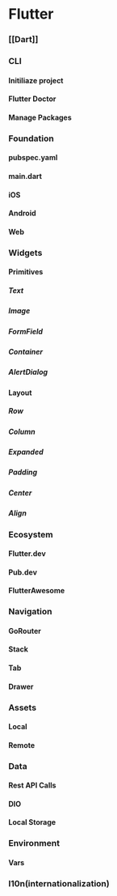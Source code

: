 
# Flutter

### [[Dart]]

### CLI

#### Initiliaze project
#### Flutter Doctor
#### Manage Packages

### Foundation
#### pubspec.yaml
#### main.dart
#### iOS 
#### Android
#### Web
### Widgets

#### Primitives
##### Text
##### Image
##### FormField
##### Container
##### AlertDialog
#### Layout
##### Row
##### Column
##### Expanded
##### Padding
##### Center
##### Align
### Ecosystem
#### Flutter.dev
#### Pub.dev
#### FlutterAwesome
### Navigation
#### GoRouter
#### Stack 
#### Tab
#### Drawer
### Assets
#### Local
#### Remote
### Data
#### Rest API Calls
#### DIO
#### Local Storage
### Environment 
#### Vars
#### 
### l10n(internationalization)
